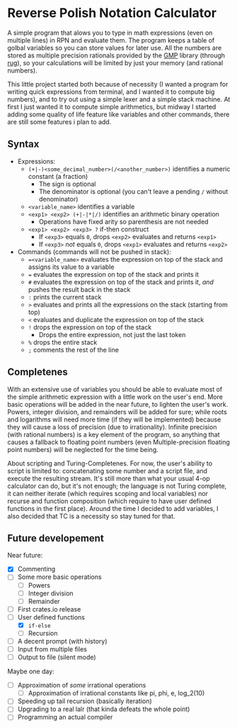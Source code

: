 # Reverse Polish Notation Calculator

A simple program that alows you to type in math expressions (even on multiple lines) in RPN and evaluate them.
The program keeps a table of golbal variables so you can store values for later use. All the numbers are stored as multiple precision rationals provided by the [GMP](https://gmplib.org/) library (through [rug](https://gitlab.com/tspiteri/rug)), so your calculations will be limited by just your memory (and rational numbers).

This little project started both because of necessity (I wanted a program for writing quick expressions from terminal, and I wanted it to compute big numbers), and to try out using a simple lexer and a simple stack machine. At first I just wanted it to compute simple arithmetics, but midway I started adding some quality of life feature like variables and other commands, there are still some features i plan to add.

## Syntax

* Expressions:
  * `(+|-)<some_decimal_number>(/<another_number>)` identifies a numeric constant (a fraction)
    * The sign is optional
    * The denominator is optional (you can't leave a pending `/` without denominator)
  * `<variable_name>` identifies a variable
  * `<exp1> <exp2> (+|-|*|/)` identifies an arithmetic binary operation
    * Operations have fixed arity so parenthesis are not needed
  * `<exp1> <exp2> <exp3> ?` if-then construct
    * If `<exp3>` equals `0`, drops `<exp2>` evaluates and returns `<exp1>`
    * If `<exp3>` *not* equals `0`, drops `<exp1>` evaluates and returns `<exp2>`
* Commands (commands will not be pushed in stack):
  * `=<variable_name>` evaluates the expression on top of the stack and assigns its value to a variable
  * `=` evaluates the expression on top of the stack and prints it
  * `#` evaluates the expression on top of the stack and prints it, *and* pushes the result back in the stack
  * `:` prints the current stack
  * `>` evaluates and prints all the expressions on the stack (starting from top)
  * `<` evaluates and duplicate the expression on top of the stack
  * `!` drops the expression on top of the stack
    * Drops the entire expression, not just the last token
  * `%` drops the entire stack
  * `;` comments the rest of the line

## Completenes

With an extensive use of variables you should be able to evaluate most of the simple arithmetic expression with a little work on the user's end. More basic operations will be added in the near future, to lighten the user's work.
Powers, integer division, and remainders will be added for sure; while roots and logarithms will need more time (if they will be implemented) because they will cause a loss of precision (due to irrationality).
Infinite precision (with rational numbers) is a key element of the program, so anything that causes a fallback to floating point numbers (even Multiple-precision floating point numbers) will be neglected for the time being.

About scripting and Turing-Completenes. For now, the user's ability to script is limited to: concatenating some number and a script file, and execute the resulting stream.
It's still more than what your usual 4-op calculator can do, but it's not enough; the language is not Turing complete, it can neither iterate (which requires scoping and local variables) nor recurse and function composition (which require to have user defined functions in the first place). Around the time I decided to add variables, I also decided that TC is a necessity so stay tuned for that.

## Future developement

Near future:
* [x] Commenting
* [ ] Some more basic operations
  * [ ] Powers
  * [ ] Integer division
  * [ ] Remainder
* [ ] First crates.io release
* [ ] User defined functions
  * [x] `if-else`
  * [ ] Recursion
* [ ] A decent prompt (with history)
* [ ] Input from multiple files
* [ ] Output to file (silent mode)

Maybe one day:
* [ ] Approximation of *some* irrational operations
  * [ ] Approximation of irrational constants like pi, phi, e, log_2(10)
* [ ] Speeding up tail recursion (basically iteration)
* [ ] Upgrading to a real lalr (that kinda defeats the whole point)
* [ ] Programming an actual compiler
